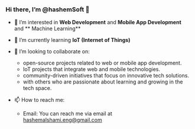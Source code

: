 ### Hi there, I’m @hashemSoft 👋

- 🔭 I’m interested in **Web Development** and **Mobile App Development** and ** Machine Learning**
- 🌱 I’m currently learning **IoT (Internet of Things)**
- 👯 I’m looking to collaborate on:
     - open-source projects related to web or mobile app development.
     - IoT projects that integrate web and mobile technologies.
     - community-driven initiatives that focus on innovative tech solutions.
     - with others who are passionate about learning and growing in the tech space.
       
- 📫 How to reach me:
    - Email: You can reach me via email at hashemalshami.eng@gmail.com

